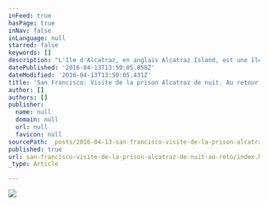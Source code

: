 ```yaml
---
inFeed: true
hasPage: true
inNav: false
inLanguage: null
starred: false
keywords: []
description: "L'île d'Alcatraz, en anglais Alcatraz Island, est une île située dans la baie de San Francisco à 2,4 km (1,5 mile) de la côte de San Francisco en Californie, dans l'ouest des États-Unis.  Elle fut nommée ainsi par les Espagnols car elle servait de refuge à de nombreux pélicans (alcatraces, en espagnol ancien emprunté à l'arabe \"le plongeur\"). Cette île hébergea une forteresse militaire pendant plusieurs décennies (1850-1909), puis une prison militaire (1909-1933) et une prison fédérale de haute sécurité (1934-1963). Occupé par les Amérindiens de 1969 à 1971, le complexe d'Alcatraz est aujourd'hui reconverti en un site historique géré par le service des parcs nationaux des États-Unis. Il est visité chaque année par plus d'un million de touristes et demeure un lieu d'observation des oiseaux de la baie."
datePublished: '2016-04-13T13:50:05.858Z'
dateModified: '2016-04-13T13:50:05.431Z'
title: 'San Francisco: Visite de la prison Alcatraz de nuit. Au retour en bâteau magnifique vue sur la baie'
author: []
authors: []
publisher:
  name: null
  domain: null
  url: null
  favicon: null
sourcePath: _posts/2016-04-13-san-francisco-visite-de-la-prison-alcatraz-de-nuit-au-reto.md
published: true
url: san-francisco-visite-de-la-prison-alcatraz-de-nuit-au-reto/index.html
_type: Article

---
```

![](https://the-grid-user-content.s3-us-west-2.amazonaws.com/104dfa1c-775a-41ab-b6b0-de1603b6dcf3.png)
